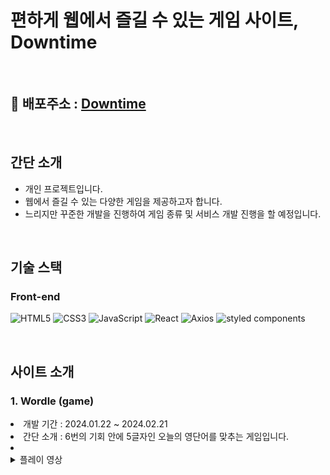 # 편하게 웹에서 즐길 수 있는 게임 사이트, Downtime

<br />

## 🔗 배포주소 : [Downtime](https://www.doong9.com) 

<br />

## 간단 소개
- 개인 프로젝트입니다.
- 웹에서 즐길 수 있는 다양한 게임을 제공하고자 합니다.
- 느리지만 꾸준한 개발을 진행하여 게임 종류 및 서비스 개발 진행을 할 예정입니다. 

<br />

## 기술 스택

### Front-end

<img alt="HTML5" src ="https://img.shields.io/badge/HTML5-E34F26.svg?&style=for-the-badge&logo=HTML5&logoColor=white"/> <img alt="CSS3" src ="https://img.shields.io/badge/CSS3-1572B6.svg?&style=for-the-badge&logo=CSS3&logoColor=white"/> <img alt="JavaScript" src ="https://img.shields.io/badge/JavaScript-F7DF1E.svg?&style=for-the-badge&logo=JavaScript&logoColor=white"/> <img alt="React" src ="https://img.shields.io/badge/React-61DAFB.svg?&style=for-the-badge&logo=React&logoColor=white"/> <img alt="Axios" src ="https://img.shields.io/badge/Axios-5A29E4.svg?&style=for-the-badge&logo=Axios&logoColor=white"/> <img alt="styled components" src ="https://img.shields.io/badge/styled components-DB7093.svg?&style=for-the-badge&logo=styled-components&logoColor=white"/>

<br />

## 사이트 소개

### 1. Wordle (game)
<li> 개발 기간 : 2024.01.22 ~ 2024.02.21</li>
<li>간단 소개 : 6번의 기회 안에 5글자인 오늘의 영단어를 맞추는 게임입니다.</li>
<li>
  <details>
    <summary>플레이 영상</summary>
    <br />
    <img width="400px" src="https://github.com/JB0129/Downtime/assets/130051470/07299180-0488-4824-958f-fe5c0eb5de7e" alt="wordle 스크린샷" />
  </details>
</li>
